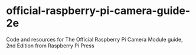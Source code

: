 # official-raspberry-pi-camera-guide-2e
Code and resources for The Official Raspberry Pi Camera Module guide, 2nd Edition from Raspberry Pi Press
